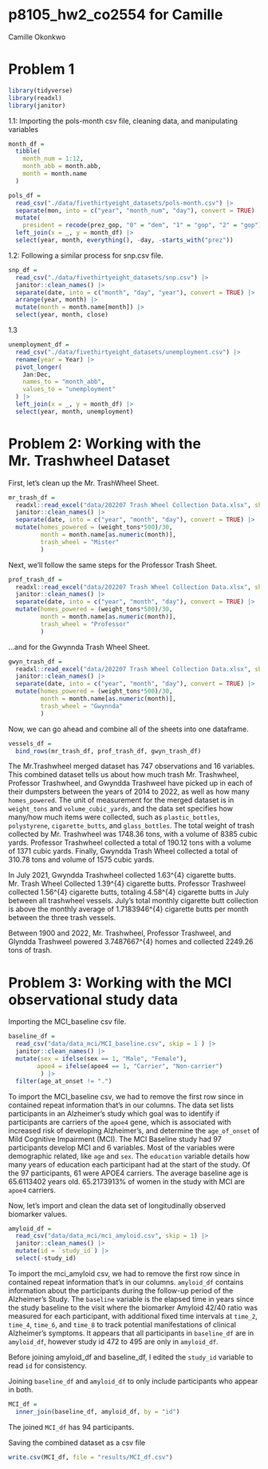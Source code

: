 p8105_hw2_co2554 for Camille
================
Camille Okonkwo

# Problem 1

``` r
library(tidyverse)
library(readxl)
library(janitor)
```

1.1: Importing the pols-month csv file, cleaning data, and manipulating
variables

``` r
month_df = 
  tibble(
    month_num = 1:12,
    month_abb = month.abb,
    month = month.name
  )

pols_df = 
  read_csv("./data/fivethirtyeight_datasets/pols-month.csv") |>
  separate(mon, into = c("year", "month_num", "day"), convert = TRUE) |>
  mutate(
    president = recode(prez_gop, "0" = "dem", "1" = "gop", "2" = "gop")) |>
  left_join(x = _, y = month_df) |> 
  select(year, month, everything(), -day, -starts_with("prez")) 
```

1.2: Following a similar process for snp.csv file.

``` r
snp_df =
  read_csv("./data/fivethirtyeight_datasets/snp.csv") |>
  janitor::clean_names() |>
  separate(date, into = c("month", "day", "year"), convert = TRUE) |>
  arrange(year, month) |>
  mutate(month = month.name[month]) |>
  select(year, month, close) 
```

1.3

``` r
unemployment_df = 
  read_csv("./data/fivethirtyeight_datasets/unemployment.csv") |>
  rename(year = Year) |>
  pivot_longer(
    Jan:Dec, 
    names_to = "month_abb",
    values_to = "unemployment"
  ) |> 
  left_join(x = _, y = month_df) |> 
  select(year, month, unemployment)
```

# Problem 2: Working with the Mr. Trashwheel Dataset

First, let’s clean up the Mr. TrashWheel Sheet.

``` r
mr_trash_df =
  readxl::read_excel("data/202207 Trash Wheel Collection Data.xlsx", sheet = "Mr. Trash Wheel", range = "A2:N549") |>
  janitor::clean_names() |>
  separate(date, into = c("year", "month", "day"), convert = TRUE) |>
  mutate(homes_powered = (weight_tons*500)/30, 
         month = month.name[as.numeric(month)],
         trash_wheel = "Mister"
         )
```

Next, we’ll follow the same steps for the Professor Trash Sheet.

``` r
prof_trash_df =
  readxl::read_excel("data/202207 Trash Wheel Collection Data.xlsx", sheet = "Professor Trash Wheel", range = "A2:M96") |>
  janitor::clean_names() |>
  separate(date, into = c("year", "month", "day"), convert = TRUE) |>
  mutate(homes_powered = (weight_tons*500)/30,
         month = month.name[as.numeric(month)],
         trash_wheel = "Professor"
         )
```

…and for the Gwynnda Trash Wheel Sheet.

``` r
gwyn_trash_df =
  readxl::read_excel("data/202207 Trash Wheel Collection Data.xlsx", sheet = "Gwynnda Trash Wheel", range = "A2:J108") |>
  janitor::clean_names() |>
  separate(date, into = c("year", "month", "day"), convert = TRUE) |>
  mutate(homes_powered = (weight_tons*500)/30, 
         month = month.name[as.numeric(month)],
         trash_wheel = "Gwynnda"
         )
```

Now, we can go ahead and combine all of the sheets into one dataframe.

``` r
vessels_df =
  bind_rows(mr_trash_df, prof_trash_df, gwyn_trash_df) 
```

The Mr.Trashwheel merged dataset has 747 observations and 16 variables.
This combined dataset tells us about how much trash Mr. Trashwheel,
Professor Trashwheel, and Gwyndda Trashweel have picked up in each of
their dumpsters between the years of 2014 to 2022, as well as how many
`homes_powered`. The unit of measurement for the merged dataset is in
`weight_tons` and `volume_cubic_yards`, and the data set specifies how
many/how much items were collected, such as `plastic_bottles`,
`polystyrene`, `cigarette_butts`, and `glass_bottles`. The total weight
of trash collected by Mr. Trashwheel was 1748.36 tons, with a volume of
8385 cubic yards. Professor Trashwheel collected a total of 190.12 tons
with a volume of 1371 cubic yards. Finally, Gwyndda Trash Wheel
collected a total of 310.78 tons and volume of 1575 cubic yards.

In July 2021, Gwyndda Trashwheel collected 1.63^{4} cigarette butts.
Mr. Trash Wheel Collected 1.39^{4} cigarette butts. Professor Trashweel
collected 1.56^{4} cigarette butts, totaling 4.58^{4} cigarette butts in
July between all trashwheel vessels. July’s total monthly cigarette butt
collection is above the monthly average of 1.7183946^{4} cigarette butts
per month between the three trash vessels.

Between 1900 and 2022, Mr. Trashwheel, Professor Trashweel, and Glyndda
Trashweel powered 3.7487667^{4} homes and collected 2249.26 tons of
trash.

# Problem 3: Working with the MCI observational study data

Importing the MCI_baseline csv file.

``` r
baseline_df =
  read_csv("data/data_mci/MCI_baseline.csv", skip = 1 ) |>
  janitor::clean_names() |>
  mutate(sex = ifelse(sex == 1, "Male", "Female"),
        apoe4 = ifelse(apoe4 == 1, "Carrier", "Non-carrier") 
         ) |>
  filter(age_at_onset != ".")
```

To import the MCI_baseline csv, we had to remove the first row since in
contained repeat information that’s in our columns. The data set lists
participants in an Alzheimer’s study which goal was to identify if
participants are carriers of the `apoe4` gene, which is associated with
increased risk of developing Alzheimer’s, and determine the
`age_of_onset` of Mild Cognitive Impairment (MCI). The MCI Baseline
study had 97 participants develop MCI and 6 variables. Most of the
variables were demographic related, like `age` and `sex`. The
`education` variable details how many years of education each
participant had at the start of the study. Of the 97 participants, 61
were APOE4 carriers. The average baseline age is 65.6113402 years old.
65.2173913% of women in the study with MCI are `apoe4` carriers.

Now, let’s import and clean the data set of longitudinally observed
biomarker values.

``` r
amyloid_df =
  read_csv("data/data_mci/mci_amyloid.csv", skip = 1) |>
  janitor::clean_names() |>
  mutate(id = `study_id`) |>
  select(-study_id)
```

To import the mci_amyloid csv, we had to remove the first row since in
contained repeat information that’s in our columns. `amyloid_df`
contains information about the participants during the follow-up period
of the Alzheimer’s Study. The `baseline` variable is the elapsed time in
years since the study baseline to the visit where the biomarker Amyloid
42/40 ratio was measured for each participant, with additional fixed
time intervals at `time_2`, `time_4`, `time_6`, and `time_8` to track
potential manifestations of clinical Alzheimer’s symptoms. It appears
that all participants in `baseline_df` are in `amyloid_df`, however
study id 472 to 495 are only in `amyloid_df`.

Before joining amyloid_df and baseline_df, I edited the `study_id`
variable to read `id` for consistency.

Joining `baseline_df` and `amyloid_df` to only include participants who
appear in both.

``` r
MCI_df =
  inner_join(baseline_df, amyloid_df, by = "id")
```

The joined `MCI_df` has 94 participants.

Saving the combined dataset as a csv file

``` r
write.csv(MCI_df, file = "results/MCI_df.csv")
```

